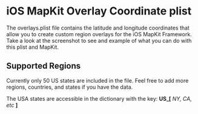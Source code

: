 iOS MapKit Overlay Coordinate plist
===================================

The overlays.plist file contains the latitude and longitude coordinates that allow you to
create custom region overlays for the iOS MapKit Framework. 
Take a look at the screenshot to see and example of what you can do with this plist and MapKit.

Supported Regions
-----------------
Currently only 50 US states are included in the file. Feel free to add more regions, countries,
and states if you have the data. 

The USA states are accessible in the dictionary with the key: 
**US_[** *NY, CA, etc* **]**